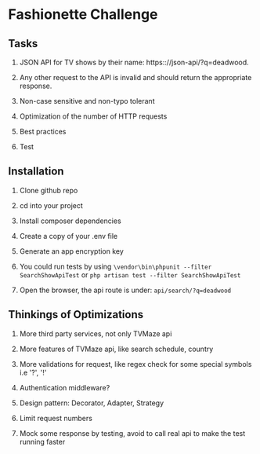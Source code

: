 # Fashionette Challenge

## Tasks

1. JSON API for TV shows by their name: https:://json-api/?q=deadwood.

2. Any other request to the API is invalid and should return the appropriate response.

3. Non-case sensitive and non-typo tolerant

4. Optimization of the number of HTTP requests

5. Best practices

6. Test

## Installation

1. Clone github repo

2. cd into your project

3. Install composer dependencies

4. Create a copy of your .env file

5. Generate an app encryption key

6. You could run tests by using ```\vendor\bin\phpunit --filter SearchShowApiTest``` or ```php artisan test --filter SearchShowApiTest ```

7. Open the browser, the api route is under: ```api/search/?q=deadwood```

## Thinkings of Optimizations

1. More third party services, not only TVMaze api

2. More features of TVMaze api, like search schedule, country

3. More validations for request, like regex check for some special symbols i.e '?', '!'

4. Authentication middleware?

5. Design pattern: Decorator, Adapter, Strategy

6. Limit request numbers

7. Mock some response by testing, avoid to call real api to make the test running faster